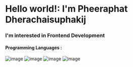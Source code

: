 <h1>Hello world!: I'm Pheeraphat Dherachaisuphakij </h1>

<h3> I'm interested in Frontend Development </h3>

<h4> Programming Languages : </h4>

![image](https://user-images.githubusercontent.com/107838345/175941115-4e8ffc37-3241-4df2-b753-cb262d9bd479.png)  ![image](https://user-images.githubusercontent.com/107838345/175941151-4d303b74-6920-4b3d-8136-68630c1f1bd5.png)  ![image](https://user-images.githubusercontent.com/107838345/175941186-86539f97-45a5-455b-a6a1-b92cef3bf30a.png) ![image](https://user-images.githubusercontent.com/107838345/181873302-d0a3808b-4060-4c17-8f53-d4c19297290e.png)
















